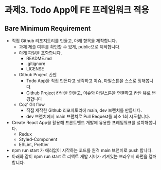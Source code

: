 # 과제3. Todo App에 FE 프레임워크 적용

## Bare Minimum Requirement

- 직접 Github 리포지토리를 만들고, 아래 항목을 제작합니다.
  - 과제 제출 여부를 확인할 수 있게, public으로 제작합니다.
  - 아래 파일을 포함합니다.
    - README.md
    - .gitignore
    - LICENSE
  - Github Project 칸반
    - Todo App을 직접 만든다고 생각하고 이슈, 마일스톤을 스스로 정해봅니다.
    - Github Project 칸반을 만들고, 이슈와 마일스톤을 연결하고 칸반 뷰로 변경합니다
  - Coz’ Git flow
    - 직접 제작한 Github 리포지토리에 main, dev 브랜치를 만듭니다.
    - dev 브랜치에서 main 브랜치로 Pull Request를 최소 1회 시도합니다.
- Create React App을 활용해 프론트엔드 개발에 유용한 프레임워크를 설치해봅니다.
  - Redux
  - Styled-Component
  - ESLint, Prettier
- npm run start 가 에러없이 시작하는 코드를 원격 main 브랜치로 push 합니다.
- 아래와 같이 npm run start 로 리액트 개발 서버가 켜져있는 브라우저 화면을 캡쳐합니다.

